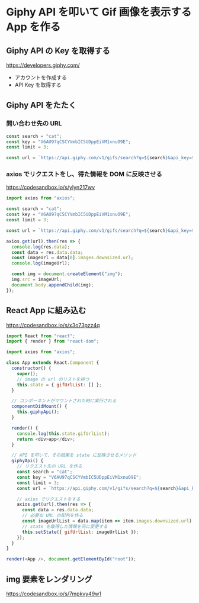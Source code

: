 # Giphy API を叩いて Gif 画像を表示する App を作る

## Giphy API の Key を取得する

https://developers.giphy.com/

- アカウントを作成する
- API Key を取得する

## Giphy API をたたく

### 問い合わせ先の URL

```js
const search = "cat";
const key = "V6AU97qCSCYVmbIC5UDppEiVM1xnuO9E";
const limit = 3;

const url = `https://api.giphy.com/v1/gifs/search?q=${search}&api_key=${key}&limit=${limit}`;

```

### axios でリクエストをし、得た情報を DOM に反映させる

https://codesandbox.io/s/ylyn217wv

```js
import axios from "axios";

const search = "cat";
const key = "V6AU97qCSCYVmbIC5UDppEiVM1xnuO9E";
const limit = 3;

const url = `https://api.giphy.com/v1/gifs/search?q=${search}&api_key=${key}&limit=${limit}`;

axios.get(url).then(res => {
  console.log(res.data);
  const data = res.data.data;
  const imageUrl = data[0].images.downsized.url;
  console.log(imageUrl);

  const img = document.createElement("img");
  img.src = imageUrl;
  document.body.appendChild(img);
});
```

## React App に組み込む

https://codesandbox.io/s/x3o73pzz4q

```js
import React from "react";
import { render } from "react-dom";

import axios from "axios";

class App extends React.Component {
  constructor() {
    super();
    // image の url のリストを持つ
    this.state = { gifUrlList: [] };
  }

  // コンポーネントがマウントされた時に実行される
  componentDidMount() {
    this.giphyApi();
  }

  render() {
    console.log(this.state.gifUrlList);
    return <div>app</div>;
  }

  // API を叩いて、その結果を state に反映させるメソッド
  giphyApi() {
    // リクエスト先の URL を作る
    const search = "cat";
    const key = "V6AU97qCSCYVmbIC5UDppEiVM1xnuO9E";
    const limit = 3;
    const url = `https://api.giphy.com/v1/gifs/search?q=${search}&api_key=${key}&limit=${limit}`;

    // axios でリクエストをする
    axios.get(url).then(res => {
      const data = res.data.data;
      // 必要な URL の配列を作る
      const imageUrlList = data.map(item => item.images.downsized.url);
      // state を取得した情報を元に変更する
      this.setState({ gifUrlList: imageUrlList });
    });
  }
}

render(<App />, document.getElementById("root"));

```

## img 要素をレンダリング

https://codesandbox.io/s/7mpkvy49w1

